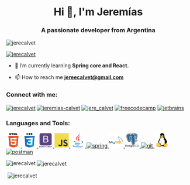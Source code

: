 <h1 align="center">Hi 👋, I'm Jeremías</h1>
<h3 align="center">A passionate developer from Argentina</h3>

<p align="left"> <img src="https://komarev.com/ghpvc/?username=jerecalvet&label=Profile%20views&color=0e75b6&style=flat" alt="jerecalvet" /> </p>

<p align="left"> <a href="https://github.com/ryo-ma/github-profile-trophy"><img src="https://github-profile-trophy.vercel.app/?username=jerecalvet" alt="jerecalvet" /></a> </p>

- 🌱 I’m currently learning **Spring core and React.**

- 📫 How to reach me **jereecalvet@gmail.com**

<h3 align="left">Connect with me:</h3>
<p align="left">
<a href="https://codepen.io/jerecalvet" target="blank"><img align="center" src="https://raw.githubusercontent.com/rahuldkjain/github-profile-readme-generator/master/src/images/icons/Social/codepen.svg" alt="jerecalvet" height="30" width="40" /></a>
<a href="https://linkedin.com/in/jeremias-calvet" target="blank"><img align="center" src="https://raw.githubusercontent.com/rahuldkjain/github-profile-readme-generator/master/src/images/icons/Social/linked-in-alt.svg" alt="jeremias-calvet" height="30" width="40" /></a>
<a href="https://www.hackerrank.com/jere_calvet" target="blank"><img align="center" src="https://raw.githubusercontent.com/rahuldkjain/github-profile-readme-generator/master/src/images/icons/Social/hackerrank.svg" alt="jere_calvet" height="30" width="40" /></a>
<a href="https://www.freecodecamp.org/jerecalvet" target="blank"><img align="center" src="https://cdn.jsdelivr.net/npm/simple-icons@3.0.1/icons/freecodecamp.svg" alt="freecodecamp" height="30" width="40" /></a>
<a href="https://hyperskill.org/profile/38459599" target="blank"><img align="center" src="https://cdn.jsdelivr.net/npm/simple-icons@3.0.1/icons/jetbrains.svg" alt="jetbrains" height="30" width="40" /></a>   
</p>

<h3 align="left">Languages and Tools:</h3>
<p align="left"> 
  <a href="https://www.w3.org/html/" target="_blank"> <img src="https://raw.githubusercontent.com/devicons/devicon/master/icons/html5/html5-original-wordmark.svg" alt="html5" width="40" height="40"/> </a>
  <a href="https://www.w3schools.com/css/" target="_blank"> <img src="https://raw.githubusercontent.com/devicons/devicon/master/icons/css3/css3-original-wordmark.svg" alt="css3" width="40" height="40"/> </a> 
  <a href="https://getbootstrap.com" target="_blank"> <img src="https://raw.githubusercontent.com/devicons/devicon/master/icons/bootstrap/bootstrap-plain-wordmark.svg" alt="bootstrap" width="40" height="40"/> </a>
  <a href="https://developer.mozilla.org/en-US/docs/Web/JavaScript" target="_blank"> <img src="https://raw.githubusercontent.com/devicons/devicon/master/icons/javascript/javascript-original.svg" alt="javascript" width="40" height="40"/> </a>
  <a href="https://www.java.com" target="_blank"> <img src="https://raw.githubusercontent.com/devicons/devicon/master/icons/java/java-original.svg" alt="java" width="40" height="40"/> </a>
  <a href="https://spring.io/" target="_blank"> <img src="https://www.vectorlogo.zone/logos/springio/springio-icon.svg" alt="spring" width="40" height="40"/> </a> 
  <a href="https://www.mysql.com/" target="_blank"> <img src="https://raw.githubusercontent.com/devicons/devicon/master/icons/mysql/mysql-original-wordmark.svg" alt="mysql" width="40" height="40"/> </a>
  <a href="https://www.postgresql.org" target="_blank"> <img src="https://raw.githubusercontent.com/devicons/devicon/master/icons/postgresql/postgresql-original-wordmark.svg" alt="postgresql" width="40" height="40"/> </a>
  <a href="https://git-scm.com/" target="_blank"> <img src="https://www.vectorlogo.zone/logos/git-scm/git-scm-icon.svg" alt="git" width="40" height="40"/> </a>
  <a href="https://www.linux.org/" target="_blank"> <img src="https://raw.githubusercontent.com/devicons/devicon/master/icons/linux/linux-original.svg" alt="linux" width="40" height="40"/> </a>
  <a href="https://postman.com" target="_blank"> <img src="https://www.vectorlogo.zone/logos/getpostman/getpostman-icon.svg" alt="postman" width="40" height="40"/> </a>
  </p>

<p><img align="left" src="https://github-readme-stats.vercel.app/api/top-langs?username=jerecalvet&show_icons=true&locale=en&layout=compact" alt="jerecalvet" /></p>

<p>&nbsp;<img align="center" src="https://github-readme-stats.vercel.app/api?username=jerecalvet&show_icons=true&locale=en" alt="jerecalvet" /></p>

<p>&nbsp;<img align="center" src="https://github-readme-streak-stats.herokuapp.com/?user=jerecalvet&" alt="jerecalvet" /></p>
